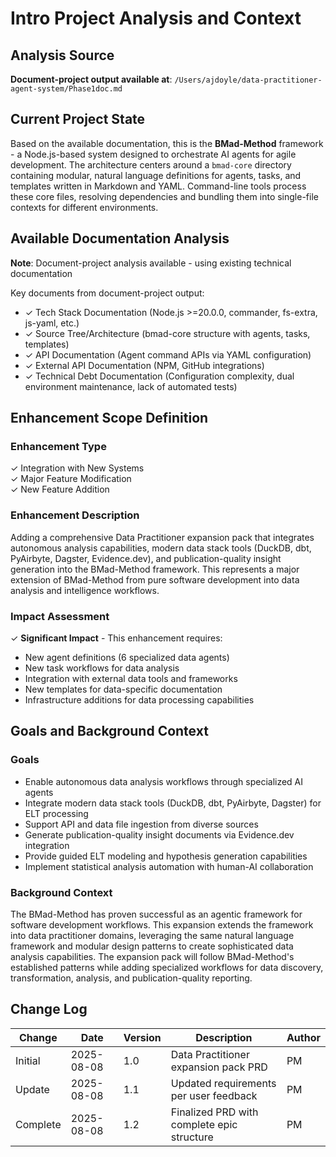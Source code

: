 # Intro Project Analysis and Context

## Analysis Source
**Document-project output available at**: `/Users/ajdoyle/data-practitioner-agent-system/Phase1doc.md`

## Current Project State
Based on the available documentation, this is the **BMad-Method** framework - a Node.js-based system designed to orchestrate AI agents for agile development. The architecture centers around a `bmad-core` directory containing modular, natural language definitions for agents, tasks, and templates written in Markdown and YAML. Command-line tools process these core files, resolving dependencies and bundling them into single-file contexts for different environments.

## Available Documentation Analysis
**Note**: Document-project analysis available - using existing technical documentation

Key documents from document-project output:
- ✓ Tech Stack Documentation (Node.js >=20.0.0, commander, fs-extra, js-yaml, etc.)
- ✓ Source Tree/Architecture (bmad-core structure with agents, tasks, templates)
- ✓ API Documentation (Agent command APIs via YAML configuration)
- ✓ External API Documentation (NPM, GitHub integrations)
- ✓ Technical Debt Documentation (Configuration complexity, dual environment maintenance, lack of automated tests)

## Enhancement Scope Definition

### Enhancement Type
✓ Integration with New Systems  
✓ Major Feature Modification  
✓ New Feature Addition  

### Enhancement Description
Adding a comprehensive Data Practitioner expansion pack that integrates autonomous analysis capabilities, modern data stack tools (DuckDB, dbt, PyAirbyte, Dagster, Evidence.dev), and publication-quality insight generation into the BMad-Method framework. This represents a major extension of BMad-Method from pure software development into data analysis and intelligence workflows.

### Impact Assessment
✓ **Significant Impact** - This enhancement requires:
- New agent definitions (6 specialized data agents)
- New task workflows for data analysis
- Integration with external data tools and frameworks
- New templates for data-specific documentation
- Infrastructure additions for data processing capabilities

## Goals and Background Context

### Goals
- Enable autonomous data analysis workflows through specialized AI agents
- Integrate modern data stack tools (DuckDB, dbt, PyAirbyte, Dagster) for ELT processing
- Support API and data file ingestion from diverse sources
- Generate publication-quality insight documents via Evidence.dev integration
- Provide guided ELT modeling and hypothesis generation capabilities
- Implement statistical analysis automation with human-AI collaboration

### Background Context
The BMad-Method has proven successful as an agentic framework for software development workflows. This expansion extends the framework into data practitioner domains, leveraging the same natural language framework and modular design patterns to create sophisticated data analysis capabilities. The expansion pack will follow BMad-Method's established patterns while adding specialized workflows for data discovery, transformation, analysis, and publication-quality reporting.

## Change Log
| Change | Date | Version | Description | Author |
|--------|------|---------|-------------|--------|
| Initial | 2025-08-08 | 1.0 | Data Practitioner expansion pack PRD | PM |
| Update | 2025-08-08 | 1.1 | Updated requirements per user feedback | PM |
| Complete | 2025-08-08 | 1.2 | Finalized PRD with complete epic structure | PM |
